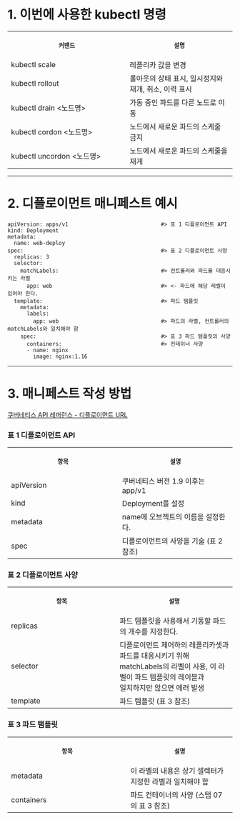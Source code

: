 # 1. 이번에 사용한 kubectl 명령

<table>
<tr>
<th align="center">
<img width="441" height="1">
<p> 
<small>
커맨드 
</small>
</p>
</th>
<th align="center">
<img width="441" height="1">
<p> 
<small>
설명
</small>
</p>
</th>
</tr>
<tr>
<td>
<!-- REMOVE THE BACKSLASHES -->
kubectl scale
</td>
<td>
<!-- REMOVE THE BACKSLASHES -->
레플리카 값을 변경
</td>
</tr>
<tr>
<td>
<!-- REMOVE THE BACKSLASHES -->
kubectl rollout
</td>
<td>
롤아웃의 상태 표시, 일시정지와 재개, 취소, 이력 표시
</td>
</tr>
<tr>
<td>
<!-- REMOVE THE BACKSLASHES -->
kubectl drain <노드명>
</td>
<td>
가동 중인 파드를 다른 노드로 이동
</td>
</tr>
<tr>
<td>
<!-- REMOVE THE BACKSLASHES -->
kubectl cordon <노드명>
</td>
<td>
노드에서 새로운 파드의 스케줄 금지
</td>
</tr>

<tr>
<td>
<!-- REMOVE THE BACKSLASHES -->
kubectl uncordon <노드명>
</td>
<td>
노드에서 새로운 파드의 스케줄을 재게
</td>
</tr>
</table>

----

# 2. 디플로이먼트 매니페스트 예시

```
apiVersion: apps/v1                             #> 표 1 디플로이먼트 API
kind: Deployment
metadata:
  name: web-deploy
spec:                                           #> 표 2 디플로이먼트 사양
  replicas: 3
  selector:                                     
    matchLabels:                                #> 컨트롤러와 파드를 대응시키는 라벨
      app: web                                  #> <- 파드에 해당 레벨이 있어야 한다.
  template:                                     #> 파드 템플릿
    metadata:
      labels:
        app: web                                #> 파드의 라벨, 컨트롤러의 matchLabels와 일치해야 함
    spec:                                       #> 표 3 파드 템플릿의 사양 
      containers:                               #> 컨테이너 사양
      - name: nginx
        image: nginx:1.16
```

----

# 3. 매니페스트 작성 방법

[쿠버네티스 API 레퍼런스 - 디플로이먼트 URL](https://kubernetes.io/docs/reference/kubernetes-api/workload-resources/deployment-v1/)

### 표 1 디플로이먼트 API 
<table>
<tr>
<th align="center">
<img width="441" height="1">
<p> 
<small>
항목 
</small>
</p>
</th>
<th align="center">
<img width="441" height="1">
<p> 
<small>
설명
</small>
</p>
</th>
</tr>
<tr>
<td>
<!-- REMOVE THE BACKSLASHES -->
apiVersion
</td>
<td>
<!-- REMOVE THE BACKSLASHES -->
쿠버네티스 버전 1.9 이후는 app/v1
</td>
</tr>
<tr>
<td>
<!-- REMOVE THE BACKSLASHES -->
kind
</td>
<td>
Deployment를 설정
</td>
</tr>
<tr>
<td>
<!-- REMOVE THE BACKSLASHES -->
metadata
</td>
<td>
name에 오브젝트의 이름을 설정한다.
</td>
</tr>
<tr>
<td>
<!-- REMOVE THE BACKSLASHES -->
spec
</td>
<td>
디플로이먼트의 사양을 기술 (표 2 참조)
</td>
</tr>
</table>


### 표 2 디플로이먼트 사양
<table>
<tr>
<th align="center">
<img width="441" height="1">
<p> 
<small>
항목 
</small>
</p>
</th>
<th align="center">
<img width="441" height="1">
<p> 
<small>
설명
</small>
</p>
</th>
</tr>
<tr>
<td>
<!-- REMOVE THE BACKSLASHES -->
replicas 
</td>
<td>
<!-- REMOVE THE BACKSLASHES -->
파드 템플릿을 사용해서 기동할 파드의 개수를 지정한다.
</td>
</tr>
<tr>
<td>
<!-- REMOVE THE BACKSLASHES -->
selector
</td>
<td>
디플로이먼트 제어하의 레플리카셋과 파드를 대응시키기 위해 <br> matchLabels의 라벨이 사용, 이 라벨이 파드 템플릿의 레이블과 <br> 일치하지만 않으면 에러 발생
</td>
</tr>
<tr>
<td>
<!-- REMOVE THE BACKSLASHES -->
template
</td>
<td>
파드 템플릿 (표 3 참조)
</td>
</tr>
</table>

### 표 3 파드 탬플릿
<table>
<tr>
<th align="center">
<img width="441" height="1">
<p> 
<small>
항목 
</small>
</p>
</th>
<th align="center">
<img width="441" height="1">
<p> 
<small>
설명
</small>
</p>
</th>
</tr>
<tr>
<td>
<!-- REMOVE THE BACKSLASHES -->
metadata
</td>
<td>
<!-- REMOVE THE BACKSLASHES -->
이 라벨의 내용은 상기 셀렉터가 지정한 라벨과 일치해야 함
</td>
</tr>
<tr>
<td>
<!-- REMOVE THE BACKSLASHES -->
containers
</td>
<td>
파드 컨테이너의 사양 (스탭 07의 표 3 참조)
</td>
</tr>
</table>